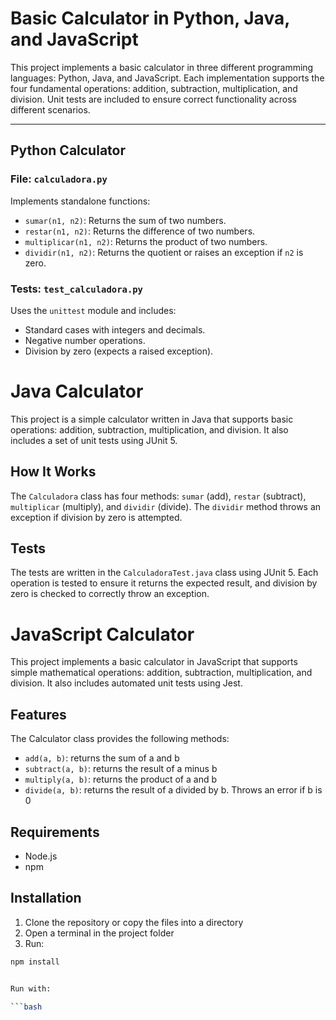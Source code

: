 # Basic Calculator in Python, Java, and JavaScript

This project implements a basic calculator in three different programming languages: Python, Java, and JavaScript. Each implementation supports the four fundamental operations: addition, subtraction, multiplication, and division. Unit tests are included to ensure correct functionality across different scenarios.

---

## Python Calculator

### File: `calculadora.py`

Implements standalone functions:

- `sumar(n1, n2)`: Returns the sum of two numbers.
- `restar(n1, n2)`: Returns the difference of two numbers.
- `multiplicar(n1, n2)`: Returns the product of two numbers.
- `dividir(n1, n2)`: Returns the quotient or raises an exception if `n2` is zero.

### Tests: `test_calculadora.py`

Uses the `unittest` module and includes:

- Standard cases with integers and decimals.
- Negative number operations.
- Division by zero (expects a raised exception).

# Java Calculator

This project is a simple calculator written in Java that supports basic operations: addition, subtraction, multiplication, and division. It also includes a set of unit tests using JUnit 5.

## How It Works

The `Calculadora` class has four methods: `sumar` (add), `restar` (subtract), `multiplicar` (multiply), and `dividir` (divide). The `dividir` method throws an exception if division by zero is attempted.

## Tests

The tests are written in the `CalculadoraTest.java` class using JUnit 5. Each operation is tested to ensure it returns the expected result, and division by zero is checked to correctly throw an exception.

# JavaScript Calculator

This project implements a basic calculator in JavaScript that supports simple mathematical operations: addition, subtraction, multiplication, and division. It also includes automated unit tests using Jest.

## Features

The Calculator class provides the following methods:

- `add(a, b)`: returns the sum of a and b
- `subtract(a, b)`: returns the result of a minus b
- `multiply(a, b)`: returns the product of a and b
- `divide(a, b)`: returns the result of a divided by b. Throws an error if b is 0

## Requirements

- Node.js
- npm

## Installation

1. Clone the repository or copy the files into a directory
2. Open a terminal in the project folder
3. Run:

```bash
npm install


Run with:

```bash
